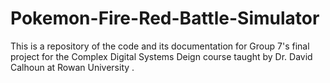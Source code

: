 # Pokemon-Fire-Red-Battle-Simulator
This is a repository of the code and its documentation for Group 7's final project for the Complex Digital Systems Deign course taught by Dr. David Calhoun at Rowan University .
